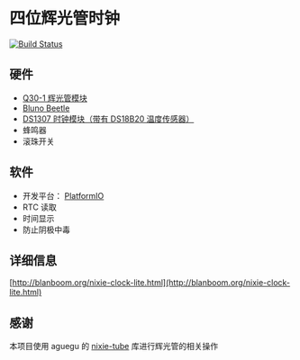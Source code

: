 # 四位辉光管时钟

[![Build Status](https://travis-ci.org/blanboom/NixieClockLite.svg?branch=master)](https://travis-ci.org/blanboom/NixieClockLite)

## 硬件

- [Q30-1 辉光管模块](https://item.taobao.com/item.htm?id=15397910473)
- [Bluno Beetle](http://www.dfrobot.com.cn/goods.php?id=1097)
- [DS1307 时钟模块（带有 DS18B20 温度传感器）](http://www.dfrobot.com.cn/goods.php?id=535)
- 蜂鸣器
- 滚珠开关

## 软件

- 开发平台： [PlatformIO](http://platformio.org)
- RTC 读取
- 时间显示
- 防止阴极中毒

## 详细信息

[http://blanboom.org/nixie-clock-lite.html](http://blanboom.org/nixie-clock-lite.html)

## 感谢

本项目使用 aguegu 的 [nixie-tube](https://github.com/aguegu/nixie-tube) 库进行辉光管的相关操作
